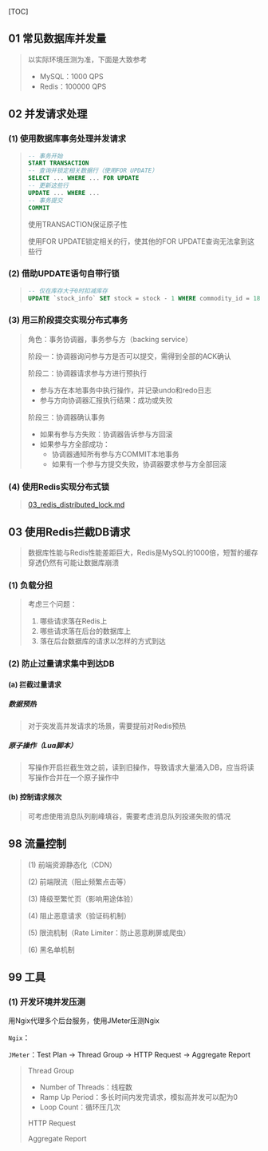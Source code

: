 [TOC]

## 01 常见数据库并发量

> 以实际环境压测为准，下面是大致参考
>
> * MySQL：1000 QPS
> * Redis：100000 QPS

## 02 并发请求处理

### (1) 使用数据库事务处理并发请求

> ~~~sql
> -- 事务开始
> START TRANSACTION
> -- 查询并锁定相关数据行（使用FOR UPDATE）
> SELECT ... WHERE ... FOR UPDATE
> -- 更新这些行
> UPDATE ... WHERE ...
> -- 事务提交
> COMMIT
> ~~~
>
> 使用TRANSACTION保证原子性
>
> 使用FOR UPDATE锁定相关的行，使其他的FOR UPDATE查询无法拿到这些行

### (2) 借助UPDATE语句自带行锁

> ~~~sql
> -- 仅在库存大于0时扣减库存
> UPDATE `stock_info` SET stock = stock - 1 WHERE commodity_id = 189 AND seckill_id = 28 AND stock > 0;
> ~~~

### (3) 用三阶段提交实现分布式事务

> 角色：事务协调器，事务参与方（backing service）
>
> 阶段一：协调器询问参与方是否可以提交，需得到全部的ACK确认
>
> 阶段二：协调器请求参与方进行预执行
>
> * 参与方在本地事务中执行操作，并记录undo和redo日志
> * 参与方向协调器汇报执行结果：成功或失败
>
> 阶段三：协调器确认事务
>
> * 如果有参与方失败：协调器告诉参与方回滚
> * 如果参与方全部成功：
>     * 协调器通知所有参与方COMMIT本地事务
>     * 如果有一个参与方提交失败，协调器要求参与方全部回滚

### (4) 使用Redis实现分布式锁

> [03_redis_distributed_lock.md](03_redis_distributed_lock.md)

## 03 使用Redis拦截DB请求

> 数据库性能与Redis性能差距巨大，Redis是MySQL的1000倍，短暂的缓存穿透仍然有可能让数据库崩溃

### (1) 负载分担

> 考虑三个问题：
>
> 1. 哪些请求落在Redis上
> 2. 哪些请求落在后台的数据库上
> 3. 落在后台数据库的请求以怎样的方式到达

### (2) 防止过量请求集中到达DB

#### (a) 拦截过量请求

##### 数据预热

> 对于突发高并发请求的场景，需要提前对Redis预热

##### 原子操作（Lua脚本）

> 写操作开启拦截生效之前，读到旧操作，导致请求大量涌入DB，应当将读写操作合并在一个原子操作中

#### (b) 控制请求频次

> 可考虑使用消息队列削峰填谷，需要考虑消息队列投递失败的情况

## 98 流量控制

> (1) 前端资源静态化（CDN）
>
> (2) 前端限流（阻止频繁点击等）
>
> (3) 降级至繁忙页（影响用途体验）
>
> (4) 阻止恶意请求（验证码机制）
>
> (5) 限流机制（Rate Limiter：防止恶意刷屏或爬虫）
>
> (6) 黑名单机制

## 99 工具

### (1) 开发环境并发压测

用Ngix代理多个后台服务，使用JMeter压测Ngix

`Ngix`：

`JMeter`：Test Plan → Thread Group → HTTP Request → Aggregate Report

> Thread Group
>
> * Number of Threads：线程数
> * Ramp Up Period：多长时间内发完请求，模拟高并发可以配为0
> * Loop Count：循环压几次
>
> HTTP Request
>
> Aggregate Report


